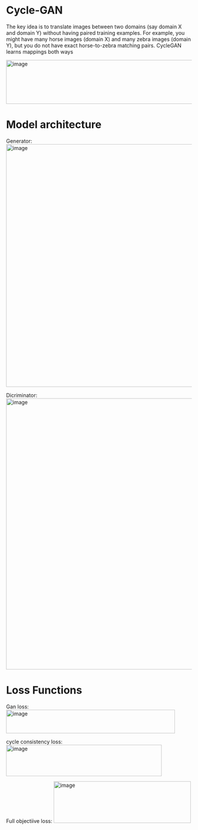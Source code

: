 # Cycle-GAN

The key idea is to translate images between two domains (say domain X and domain Y) without having paired training examples. For example, you might have many horse images (domain X) and many zebra images (domain Y), but you do not have exact horse-to-zebra matching pairs. CycleGAN learns mappings both ways

<img width="521" height="119" alt="image" src="https://github.com/user-attachments/assets/d16c9296-fc23-4ce4-9557-8b7db54c8fb4" />

# Model architecture
Generator:
<img width="1599" height="658" alt="image" src="https://github.com/user-attachments/assets/894ef9f4-d13d-473d-903a-2312f71ff355" />

Dicriminator:
<img width="1361" height="735" alt="image" src="https://github.com/user-attachments/assets/28cd5b89-abbe-4914-9166-76681c256ec0" />

# Loss Functions

Gan loss:
<img width="458" height="64" alt="image" src="https://github.com/user-attachments/assets/1a26be3a-3ddb-4883-8ac2-5b639763cadc" />

cycle consistency loss:
<img width="422" height="85" alt="image" src="https://github.com/user-attachments/assets/5527b8bd-93a7-404e-bf6d-000946abc661" />

Full objectiive loss:
<img width="372" height="113" alt="image" src="https://github.com/user-attachments/assets/44212ccf-ccbf-45a1-b910-da7c48feaab2" />


